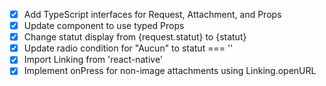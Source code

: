 - [x] Add TypeScript interfaces for Request, Attachment, and Props
- [x] Update component to use typed Props
- [x] Change statut display from {request.statut} to {statut}
- [x] Update radio condition for "Aucun" to statut === ''
- [x] Import Linking from 'react-native'
- [x] Implement onPress for non-image attachments using Linking.openURL
